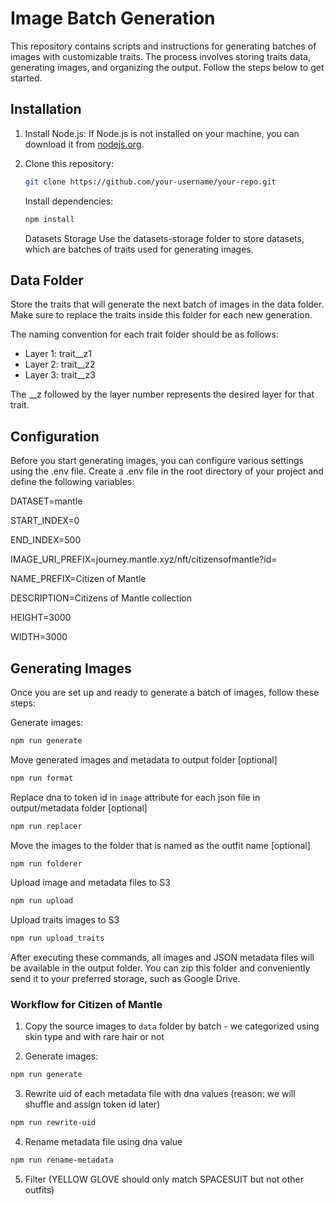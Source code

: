 # Image Batch Generation

This repository contains scripts and instructions for generating batches of images with customizable traits. The process involves storing traits data, generating images, and organizing the output. Follow the steps below to get started.

## Installation

1. Install Node.js:
   If Node.js is not installed on your machine, you can download it from [nodejs.org](https://nodejs.org/).

2. Clone this repository:

   ```sh
   git clone https://github.com/your-username/your-repo.git
   ```

   Install dependencies:

   ```sh
   npm install
   ```

   Datasets Storage
   Use the datasets-storage folder to store datasets, which are batches of traits used for generating images.

## Data Folder

Store the traits that will generate the next batch of images in the data folder. Make sure to replace the traits inside this folder for each new generation.

The naming convention for each trait folder should be as follows:

- Layer 1: trait\_\_z1
- Layer 2: trait\_\_z2
- Layer 3: trait\_\_z3

The \_\_z followed by the layer number represents the desired layer for that trait.

## Configuration

Before you start generating images, you can configure various settings using the .env file. Create a .env file in the root directory of your project and define the following variables:

DATASET=mantle

START_INDEX=0

END_INDEX=500

IMAGE_URI_PREFIX=journey.mantle.xyz/nft/citizensofmantle?id=

NAME_PREFIX=Citizen of Mantle

DESCRIPTION=Citizens of Mantle collection

HEIGHT=3000

WIDTH=3000

## Generating Images

Once you are set up and ready to generate a batch of images, follow these steps:

Generate images:

```sh
npm run generate
```

Move generated images and metadata to output folder [optional]

```sh
npm run format
```

Replace dna to token id in `image` attribute for each json file in output/metadata folder [optional]

```sh
npm run replacer
```

Move the images to the folder that is named as the outfit name [optional]

```sh
npm run folderer
```

Upload image and metadata files to S3

```sh
npm run upload
```

Upload traits images to S3

```sh
npm run upload_traits
```

After executing these commands, all images and JSON metadata files will be available in the output folder. You can zip this folder and conveniently send it to your preferred storage, such as Google Drive.


### Workflow for Citizen of Mantle 
1. Copy the source images to `data` folder by batch - we categorized using skin type and with rare hair or not

2. Generate images:
```sh
npm run generate
```

3. Rewrite uid of each metadata file with dna values (reason: we will shuffle and assign token id later)
```sh
npm run rewrite-uid
```

4. Rename metadata file using dna value
```sh
npm run rename-metadata
```

5. Filter (YELLOW GLOVE should only match SPACESUIT but not other outfits)
